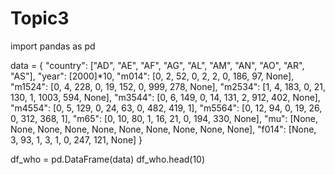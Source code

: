 # Topic3
import pandas as pd

data = {
    "country": ["AD", "AE", "AF", "AG", "AL", "AM", "AN", "AO", "AR", "AS"],
    "year": [2000]*10,
    "m014":   [0, 2, 52, 0, 2, 2, 0, 186, 97, None],
    "m1524":  [0, 4, 228, 0, 19, 152, 0, 999, 278, None],
    "m2534":  [1, 4, 183, 0, 21, 130, 1, 1003, 594, None],
    "m3544":  [0, 6, 149, 0, 14, 131, 2, 912, 402, None],
    "m4554":  [0, 5, 129, 0, 24, 63, 0, 482, 419, 1],
    "m5564":  [0, 12, 94, 0, 19, 26, 0, 312, 368, 1],
    "m65":    [0, 10, 80, 1, 16, 21, 0, 194, 330, None],
    "mu":     [None, None, None, None, None, None, None, None, None, None],
    "f014":   [None, 3, 93, 1, 3, 1, 0, 247, 121, None]
}

df_who = pd.DataFrame(data)
df_who.head(10)
